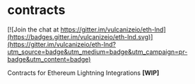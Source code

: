 # contracts

[![Join the chat at https://gitter.im/vulcanizeio/eth-lnd](https://badges.gitter.im/vulcanizeio/eth-lnd.svg)](https://gitter.im/vulcanizeio/eth-lnd?utm_source=badge&utm_medium=badge&utm_campaign=pr-badge&utm_content=badge)

Contracts for Ethereum Lightning Integrations **[WIP]**
